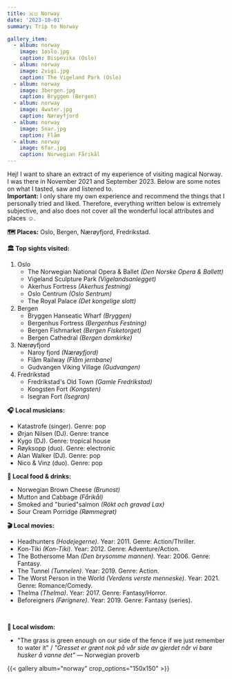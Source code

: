 ```yaml
---
title: 🇳🇴 Norway
date: '2023-10-01'
summary: Trip to Norway

gallery_item:
  - album: norway
    image: 1oslo.jpg
    caption: Bispevika (Oslo)
  - album: norway
    image: 2vigi.jpg
    caption: The Vigeland Park (Oslo)
  - album: norway
    image: 3bergen.jpg
    caption: Bryggen (Bergen)
  - album: norway
    image: 4water.jpg
    caption: Nærøyfjord
  - album: norway
    image: 5nar.jpg
    caption: Flåm
  - album: norway
    image: 6far.jpg
    caption: Norwegian Fårikål
---
```

Hej! I want to share an extract of my experience of visiting magical Norway. I was there in November 2021 and September 2023. Below are some notes on what I tasted, saw and listened to.<br>
<b>Important:</b> I only share my own experience and recommend the things that I personally tried and liked. Therefore, everything written below is extremely subjective, and also does not cover all the wonderful local attributes and places ☺️.

<b>🗺 Places:</b> Oslo, Bergen, Nærøyfjord, Fredrikstad.<br>

<b>🏛 Top sights visited: </b>
1. Oslo
    - The Norwegian National Opera & Ballet <i>(Den Norske Opera & Ballett)</i>
    - Vigeland Sculpture Park <i>(Vigelandsanlegget)</i>
    - Akerhus Fortress  <i>(Akerhus festning)</i>
    - Oslo Centrum <i>(Oslo Sentrum)</i>
    - The Royal Palace <i>(Det kongelige slott)</i>
2. Bergen
    - Bryggen Hanseatic Wharf <i>(Bryggen)</i>
    - Bergenhus Fortress <i>(Bergenhus Festning)</i>
    - Bergen Fishmarket <i>(Bergen Fisketorget)</i>
    - Bergen Cathedral <i>(Bergen domkirke)</i>
3. Nærøyfjord
    - Naroy fjord <i>(Nærøyfjord)</i>
    - Flåm Railway <i>(Flåm jernbane)</i>
    - Gudvangen Viking Village <i>(Gudvangen)</i>
4. Fredrikstad
    - Fredrikstad's Old Town <i>(Gamle Fredrikstad)</i>
    - Kongsten Fort <i>(Kongsten)</i>
    - Isegran Fort <i>(Isegran)</i>

   
<b>🎧 Local musicians: </b>
- Katastrofe (singer). Genre: pop
- Ørjan Nilsen (DJ). Genre: trance
- Kygo (DJ). Genre: tropical house
- Røyksopp (duo). Genre: electronic
- Alan Walker (DJ). Genre: pop
- Nico & Vinz (duo). Genre: pop

<b>🥘 Local food & drinks: </b>
- Norwegian Brown Cheese <i>(Brunost)</i>
- Mutton and Cabbage <i>(Fårikål)</i>
- Smoked and "buried"salmon <i>(Rökt och gravad Lax)</i>
- Sour Cream Porridge <i>(Rømmegrøt)</i>

<b>🎬 Local movies:</b>
- Headhunters <i>(Hodejegerne)</i>. Year: 2011. Genre: Action/Thriller.
- Kon-Tiki <i>(Kon-Tiki)</i>. Year: 2012. Genre: Adventure/Action.
- The Bothersome Man <i>(Den brysomme mannen)</i>. Year: 2006. Genre: Fantasy.
- The Tunnel <i>(Tunnelen)</i>. Year: 2019. Genre: Action.
- The Worst Person in the World <i>(Verdens verste menneske)</i>. Year: 2021. Genre: Romance/Comedy.
- Thelma <i>(Thelma)</i>. Year: 2017. Genre: Fantasy/Horror.
- Beforeigners <i>(Førignere)</i>. Year: 2019. Genre: Fantasy (series).
<br>

<b>🦉 Local wisdom:</b>
- "The grass is green enough on our side of the fence if we just remember to water it" / <i>"Gresset er grønt nok på vår side av gjerdet når vi bare husker å vanne det"</i> — Norwegian proverb

{{< gallery album="norway" crop_options="150x150" >}}
   


